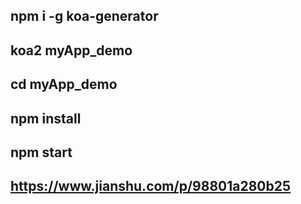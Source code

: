 
##  npm i -g koa-generator
##  koa2 myApp_demo
##  cd myApp_demo
##  npm install
##  npm start

## https://www.jianshu.com/p/98801a280b25